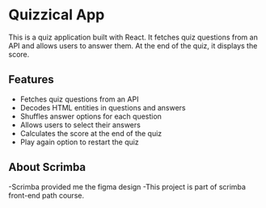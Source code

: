 # Quizzical App

This is a quiz application built with React. It fetches quiz questions from an API and allows users to answer them. At the end of the quiz, it displays the score.

## Features

- Fetches quiz questions from an API
- Decodes HTML entities in questions and answers
- Shuffles answer options for each question
- Allows users to select their answers
- Calculates the score at the end of the quiz
- Play again option to restart the quiz


## About Scrimba

-Scrimba provided me the figma design
-This project is part of scrimba front-end path course.